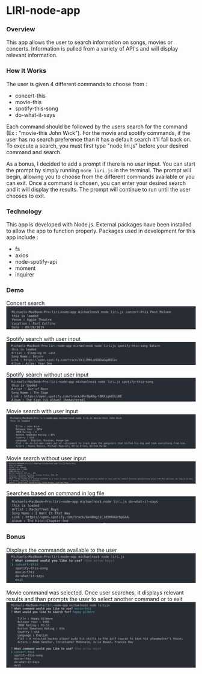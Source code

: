 # LIRI-node-app

### Overview

This app allows the user to search information on songs, movies or concerts. Information is pulled from a variety of API's and will display relevant information.

### How It Works

The user is given 4 different commands to choose from :

- concert-this
- movie-this
- spotify-this-song
- do-what-it-says

Each command should be followed by the users search for the command (Ex : "movie-this John Wick"). For the movie and spotify commands, if the user has no search preference than it has a default search it'll fall back on. To execute a search, you must first type "node liri.js" before your desired command and search.

As a bonus, I decided to add a prompt if there is no user input. You can start the prompt by simply running `node liri.js` in the terminal. The prompt will begin, allowing you to choose from the different commands available or you can exit. Once a command is chosen, you can enter your desired search and it will display the results. The prompt will continue to run until the user chooses to exit.

### Technology

This app is developed with Node.js. External packages have been installed to allow the app to function properly. Packages used in development for this app include :

- fs
- axios
- node-spotify-api
- moment
- inquirer

### Demo

Concert search
![Concert-This](./images/concert-this.png)

Spotify search with user input
![Spotify With Song](./images/spotify-song.png)

Spotify search without user input
![Spotfiy Without Song](./images/spotify-no-song.png)

Movie search with user input
![Movie With Search](./images/movie-this.png)

Movie search without user input
![Movie Without Search](./images/movie-this-none.png)

Searches based on command in log file
![Random Search](./images/do-what-it-says.png)

### Bonus

Displays the commands available to the user
![Prompt Commands](./images/bonus-prompt.png)

Movie command was selected. Once user searches, it displays relevant results and than prompts the user to select another command or to exit
![Prompt Movie](./images/bonus-prompt-movie.png)

